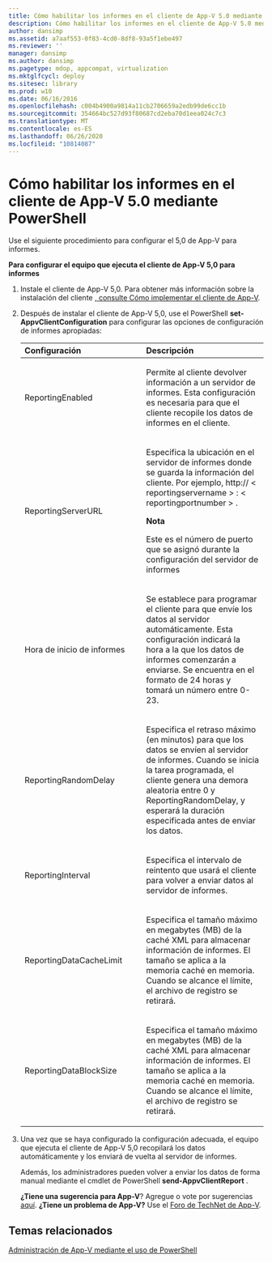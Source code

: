 ```yaml
---
title: Cómo habilitar los informes en el cliente de App-V 5.0 mediante PowerShell
description: Cómo habilitar los informes en el cliente de App-V 5.0 mediante PowerShell
author: dansimp
ms.assetid: a7aaf553-0f83-4cd0-8df8-93a5f1ebe497
ms.reviewer: ''
manager: dansimp
ms.author: dansimp
ms.pagetype: mdop, appcompat, virtualization
ms.mktglfcycl: deploy
ms.sitesec: library
ms.prod: w10
ms.date: 06/16/2016
ms.openlocfilehash: c004b4900a9814a11cb2706659a2edb99de6cc1b
ms.sourcegitcommit: 354664bc527d93f80687cd2eba70d1eea024c7c3
ms.translationtype: MT
ms.contentlocale: es-ES
ms.lasthandoff: 06/26/2020
ms.locfileid: "10814087"
---
```

# Cómo habilitar los informes en el cliente de App-V 5.0 mediante PowerShell


Use el siguiente procedimiento para configurar el 5,0 de App-V para informes.

**Para configurar el equipo que ejecuta el cliente de App-V 5,0 para informes**

1. Instale el cliente de App-V 5,0. Para obtener más información sobre la instalación del cliente [, consulte Cómo implementar el cliente de App-V](how-to-deploy-the-app-v-client-gb18030.md).

2. Después de instalar el cliente de App-V 5,0, use el PowerShell **set-AppvClientConfiguration** para configurar las opciones de configuración de informes apropiadas:

   <table>
   <colgroup>
   <col width="50%" />
   <col width="50%" />
   </colgroup>
   <thead>
   <tr class="header">
   <th align="left">Configuración</th>
   <th align="left">Descripción</th>
   </tr>
   </thead>
   <tbody>
   <tr class="odd">
   <td align="left"><p>ReportingEnabled</p></td>
   <td align="left"><p>Permite al cliente devolver información a un servidor de informes. Esta configuración es necesaria para que el cliente recopile los datos de informes en el cliente.</p></td>
   </tr>
   <tr class="even">
   <td align="left"><p>ReportingServerURL</p></td>
   <td align="left"><p>Especifica la ubicación en el servidor de informes donde se guarda la información del cliente. Por ejemplo, http:// &lt; reportingservername &gt; : &lt; reportingportnumber &gt; .</p>
   <div class="alert">
   <strong>Nota</strong><br/><p>Este es el número de puerto que se asignó durante la configuración del servidor de informes</p>
   </div>
   <div>

   </div></td>
   </tr>
   <tr class="odd">
   <td align="left"><p>Hora de inicio de informes</p></td>
   <td align="left"><p>Se establece para programar el cliente para que envíe los datos al servidor automáticamente. Esta configuración indicará la hora a la que los datos de informes comenzarán a enviarse. Se encuentra en el formato de 24 horas y tomará un número entre 0-23.</p></td>
   </tr>
   <tr class="even">
   <td align="left"><p>ReportingRandomDelay</p></td>
   <td align="left"><p>Especifica el retraso máximo (en minutos) para que los datos se envíen al servidor de informes. Cuando se inicia la tarea programada, el cliente genera una demora aleatoria entre 0 y ReportingRandomDelay, y esperará la duración especificada antes de enviar los datos.</p></td>
   </tr>
   <tr class="odd">
   <td align="left"><p>ReportingInterval</p></td>
   <td align="left"><p>Especifica el intervalo de reintento que usará el cliente para volver a enviar datos al servidor de informes.</p></td>
   </tr>
   <tr class="even">
   <td align="left"><p>ReportingDataCacheLimit</p></td>
   <td align="left"><p>Especifica el tamaño máximo en megabytes (MB) de la caché XML para almacenar información de informes. El tamaño se aplica a la memoria caché en memoria. Cuando se alcance el límite, el archivo de registro se retirará.</p></td>
   </tr>
   <tr class="odd">
   <td align="left"><p>ReportingDataBlockSize</p></td>
   <td align="left"><p>Especifica el tamaño máximo en megabytes (MB) de la caché XML para almacenar información de informes. El tamaño se aplica a la memoria caché en memoria. Cuando se alcance el límite, el archivo de registro se retirará.</p></td>
   </tr>
   </tbody>
   </table>



3. Una vez que se haya configurado la configuración adecuada, el equipo que ejecuta el cliente de App-V 5,0 recopilará los datos automáticamente y los enviará de vuelta al servidor de informes.

   Además, los administradores pueden volver a enviar los datos de forma manual mediante el cmdlet de PowerShell **send-AppvClientReport** .

   **¿Tiene una sugerencia para App-V**? Agregue o vote por sugerencias [aquí](http://appv.uservoice.com/forums/280448-microsoft-application-virtualization). **¿Tiene un problema de App-V?** Use el [Foro de TechNet de App-V](https://social.technet.microsoft.com/Forums/home?forum=mdopappv).

## Temas relacionados


[Administración de App-V mediante el uso de PowerShell](administering-app-v-by-using-powershell.md)









